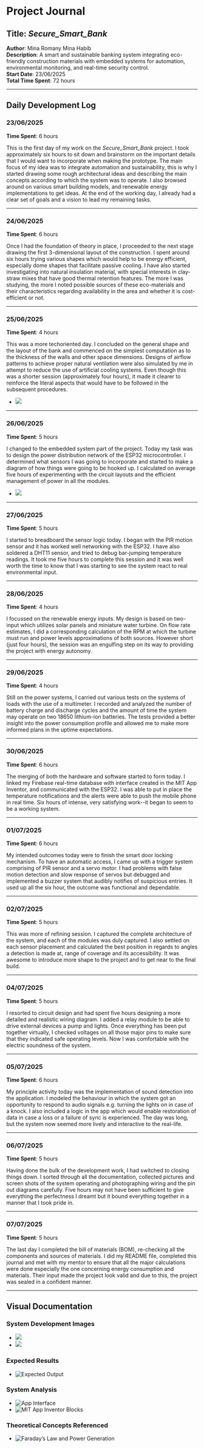 # Project Journal

## Title: *Secure_Smart_Bank*  
**Author**: Mina Romany Mina Habib  
**Description**: A smart and sustainable banking system integrating eco-friendly construction materials with embedded systems for automation, environmental monitoring, and real-time security control.  
**Start Date**: 23/06/2025  
**Total Time Spent**: 72 hours

---

## Daily Development Log

### 23/06/2025  
**Time Spent**: 6 hours  

This is the first day of my work on the *Secure_Smart_Bank* project. I took approximately six hours to sit down and brainstorm on the important details that I would want to incorporate when making the prototype. The main focus of my idea was to integrate automation and sustainability, this is why I started drawing some rough architectural ideas and describing the main concepts according to which the system was to operate. I also browsed around on various smart building models, and renewable energy implementations to get ideas. At the end of the working day, I already had a clear set of goals and a vision to lead my remaining tasks.

---

### 24/06/2025  
**Time Spent**: 6 hours  

Once I had the foundation of theory in place, I proceeded to the next stage drawing the first 3-dimensional layout of the construction. I spent around six hours trying various shapes which would help to be energy efficient, especially dome shapes that facilitate passive cooling. I have also started investigating into natural insulation material, with special interests in clay-straw mixes that have good thermal retention features. The more I was studying, the more I noted possible sources of these eco-materials and their characteristics regarding availability in the area and whether it is cost-efficient or not.

---

### 25/06/2025  
**Time Spent**: 4 hours  

This was a more techoriented day. I concluded on the general shape and the layout of the bank and commenced on the simplest computation as to the thickness of the walls and other space dimensions. Designs of airflow patterns to achieve proper natural ventilation were also simulated by me in attempt to reduce the use of artificial cooling systems. Even though this was a shorter session (approximately four hours), it made it clearer to reinforce the literal aspects that would have to be followed in the subsequent procedures.
- ![](Pictures/piiic.jpg)

---

### 26/06/2025  
**Time Spent**: 5 hours  

I changed to the embedded system part of the project. Today my task was to design the power distribution network of the ESP32 microcontroller. I determined what sensors I was going to incorporate and started to make a diagram of how things were going to be hooked up. I calculated on average five hours of experimenting with the circuit layouts and the efficient management of power in all the modules.
- ![](Pictures/<esp32_power_distribution_diagram.png>)

---

### 27/06/2025  
**Time Spent**: 5 hours  

I started to breadboard the sensor logic today. I began with the PIR motion sensor and it has worked well networking with the ESP32. I have also soldered a DHT11 sensor, and tried to debug bar-jumping temperature readings. It took me five hours to complete this session and it was well worth the time to know that I was starting to see the system react to real environmental input.

---

### 28/06/2025  
**Time Spent**: 4 hours  

I focussed on the renewable energy inputs. My design is based on two-input which utilizes solar panels and miniature water turbine. On flow rate estimates, I did a corresponding calculation of the RPM at which the turbine must run and power levels approximations of both sources. However short (just four hours), the session was an engulfing step on its way to providing the project with energy autonomy.

---

### 29/06/2025  
**Time Spent**: 4 hours  

Still on the power systems, I carried out various tests on the systems of loads with the use of a multimeter. I recorded and analyzed the number of battery charge and discharge cycles and the amount of time the system may operate on two 18650 lithium-ion batteries. The tests provided a better insight into the power consumption profile and allowed me to make more informed plans in the uptime expectations.

---

### 30/06/2025  
**Time Spent**: 6 hours  

The merging of both the hardware and software started to form today. I linked my Firebase real-time database with interface created in the MIT App Inventor, and communicated with the ESP32. I was able to put in place the temperature notifications and the alerts were able to push the mobile phone in real time. Six hours of intense, very satisfying work--it began to seem to be a working system.

---

### 01/07/2025  
**Time Spent**: 6 hours  

My intended outcomes today were to finish the smart door locking mechanism. To have an automatic access, I came up with a trigger system comprising of PIR sensor and a servo motor. I had problems with false motion detection and slow response of servos but debugged and implemented a buzzer system that audibly notifies of suspicious entries. It used up all the six hour, the outcome was functional and dependable.

---

### 02/07/2025  
**Time Spent**: 5 hours  

This was more of refining session. I captured the complete architecture of the system, and each of the modules was duly captured. I also settled on each sensor placement and calculated the best position in regards to angles a detection is made at, range of coverage and its accessibility. It was awesome to introduce more shape to the project and to get near to the final build.

---

### 04/07/2025  
**Time Spent**: 5 hours  

I resorted to circuit design and had spent five hours designing a more detailed and realistic wiring diagram. I added a relay module to be able to drive external devices a pump and lights. Once everything has been put together virtually, I checked voltages on all those major pins to make sure that they indicated safe operating levels. Now I was comfortable with the electric soundness of the system.

---

### 05/07/2025  
**Time Spent**: 6 hours  

My principle activity today was the implementation of sound detection into the application. I modeled the behaviour in which the system got an opportunity to respond to audio signals e.g. turning the lights on in case of a knock. I also included a logic in the app which would enable restoration of data in case a loss or a failure of sync is experienced. The day was long, but the system now seemed more lively and interactive to the real-life.

---

### 06/07/2025  
**Time Spent**: 5 hours  

Having done the bulk of the development work, I had switched to closing things down. I sorted through all the documentation, collected pictures and screen shots of the system operating and photographing wiring and the pin out diagrams carefully. Five hours may not have been sufficient to give everything the perfectness I dreamt but it bound everything together in a manner that I took pride in.

---

### 07/07/2025  
**Time Spent**: 5 hours  

The last day I completed the bill of materials (BOM), re-checking all the components and sources of materials. I did my README file, completed this journal and met with my mentor to ensure that all the major calculations were done especially the one concerning energy consumption and materials. Their input made the project look valid and due to this, the project was sealed in a confident manner.

---

## Visual Documentation

### System Development Images
- ![](Pictures/picc.png)
- ![](Pictures/piic.jpg)

### Expected Results
- ![Expected Output](Pictures/image-1.png)

### System Analysis
- ![App Interface](Pictures/image.png)
- ![MIT App Inventor Blocks](Pictures/image-2.png)

### Theoretical Concepts Referenced
- ![Faraday’s Law and Power Generation](Pictures/image-3.png)




